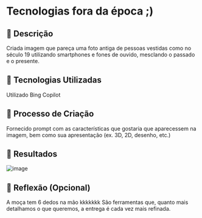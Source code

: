 # Tecnologias fora da época ;)

## 📒 Descrição
Criada imagem que pareça uma foto antiga de pessoas vestidas como no século 19 utilizando smartphones e fones de ouvido, mesclando o passado e o presente.

## 🤖 Tecnologias Utilizadas
Utilizado Bing Copilot

## 🧐 Processo de Criação
Fornecido prompt com as características que gostaria que aparecessem na imagem, bem como sua apresentação (ex. 3D, 2D, desenho, etc.)

## 🚀 Resultados
![image](https://github.com/user-attachments/assets/9f665d01-e09b-4db0-b9c5-d444747baa1e)

## 💭 Reflexão (Opcional)
A moça tem 6 dedos na mão kkkkkkk São ferramentas que, quanto mais detalhamos o que queremos, a entrega é cada vez mais refinada.

